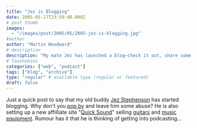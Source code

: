 ```yaml
---
title: "Jez is Blogging"
date: 2005-05-17T23:59:40.000Z
# post thumb
images:
  - "/images/post/2005/05/2005-jez-is-blogging.jpg"
#author
author: "Martin Woodward"
# description
description: "My mate Jez has launched a blog—check it out, share some banter, and keep an eye on his new guitar affiliate site!"
# Taxonomies
categories: ["web", "podcast"]
tags: ["blog", "archive"]
type: "regular" # available type (regular or featured)
draft: false
---
```


Just a quick post to say that my old buddy [Jez Stephenson](http://www.jezstephenson.f2s.com/blog/) has started blogging. Why don't you [pop by](http://www.jezstephenson.f2s.com/blog/) and leave him some abuse? He is also setting up a new affilliate site "[Quick Sound](http://www.quicksound.co.uk/)" selling [guitars](http://www.quicksound.co.uk/) and [music equipment](http://www.quicksound.co.uk/). Rumour has it that he is thinking of getting into podcasting...
